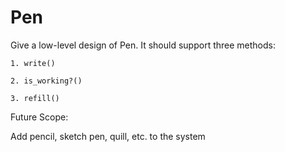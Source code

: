 # Pen

Give a low-level design of Pen. It should support three methods:

    1. write()

    2. is_working?()

    3. refill()



Future Scope:

Add pencil, sketch pen, quill, etc. to the system